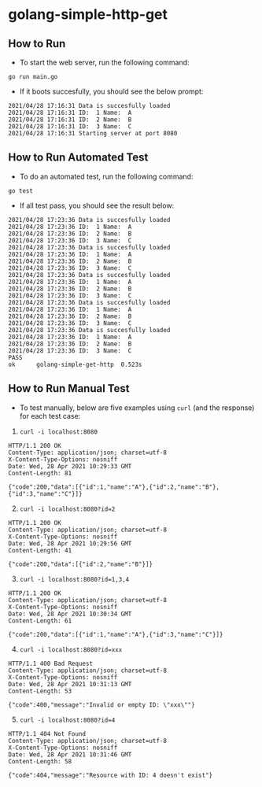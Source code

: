 # golang-simple-http-get

## How to Run

- To start the web server, run the following command:

`go run main.go`

- If it boots succesfully, you should see the below prompt:

```
2021/04/28 17:16:31 Data is succesfully loaded
2021/04/28 17:16:31 ID:  1 Name:  A
2021/04/28 17:16:31 ID:  2 Name:  B
2021/04/28 17:16:31 ID:  3 Name:  C
2021/04/28 17:16:31 Starting server at port 8080
```

## How to Run Automated Test

- To do an automated test, run the following command:

`go test`

- If all test pass, you should see the result below:

```
2021/04/28 17:23:36 Data is succesfully loaded
2021/04/28 17:23:36 ID:  1 Name:  A
2021/04/28 17:23:36 ID:  2 Name:  B
2021/04/28 17:23:36 ID:  3 Name:  C
2021/04/28 17:23:36 Data is succesfully loaded
2021/04/28 17:23:36 ID:  1 Name:  A
2021/04/28 17:23:36 ID:  2 Name:  B
2021/04/28 17:23:36 ID:  3 Name:  C
2021/04/28 17:23:36 Data is succesfully loaded
2021/04/28 17:23:36 ID:  1 Name:  A
2021/04/28 17:23:36 ID:  2 Name:  B
2021/04/28 17:23:36 ID:  3 Name:  C
2021/04/28 17:23:36 Data is succesfully loaded
2021/04/28 17:23:36 ID:  1 Name:  A
2021/04/28 17:23:36 ID:  2 Name:  B
2021/04/28 17:23:36 ID:  3 Name:  C
2021/04/28 17:23:36 Data is succesfully loaded
2021/04/28 17:23:36 ID:  1 Name:  A
2021/04/28 17:23:36 ID:  2 Name:  B
2021/04/28 17:23:36 ID:  3 Name:  C
PASS
ok  	golang-simple-get-http	0.523s
```

## How to Run Manual Test

- To test manually, below are five examples using `curl` (and the response) for each test case:

1. `curl -i localhost:8080`

```
HTTP/1.1 200 OK
Content-Type: application/json; charset=utf-8
X-Content-Type-Options: nosniff
Date: Wed, 28 Apr 2021 10:29:33 GMT
Content-Length: 81

{"code":200,"data":[{"id":1,"name":"A"},{"id":2,"name":"B"},{"id":3,"name":"C"}]}
```

2. `curl -i localhost:8080?id=2`

```
HTTP/1.1 200 OK
Content-Type: application/json; charset=utf-8
X-Content-Type-Options: nosniff
Date: Wed, 28 Apr 2021 10:29:56 GMT
Content-Length: 41

{"code":200,"data":[{"id":2,"name":"B"}]}
```

3. `curl -i localhost:8080?id=1,3,4`

```
HTTP/1.1 200 OK
Content-Type: application/json; charset=utf-8
X-Content-Type-Options: nosniff
Date: Wed, 28 Apr 2021 10:30:34 GMT
Content-Length: 61

{"code":200,"data":[{"id":1,"name":"A"},{"id":3,"name":"C"}]}
```

4. `curl -i localhost:8080?id=xxx`

```
HTTP/1.1 400 Bad Request
Content-Type: application/json; charset=utf-8
X-Content-Type-Options: nosniff
Date: Wed, 28 Apr 2021 10:31:13 GMT
Content-Length: 53

{"code":400,"message":"Invalid or empty ID: \"xxx\""}
```

5. `curl -i localhost:8080?id=4`

```
HTTP/1.1 404 Not Found
Content-Type: application/json; charset=utf-8
X-Content-Type-Options: nosniff
Date: Wed, 28 Apr 2021 10:31:46 GMT
Content-Length: 58

{"code":404,"message":"Resource with ID: 4 doesn't exist"}
```
